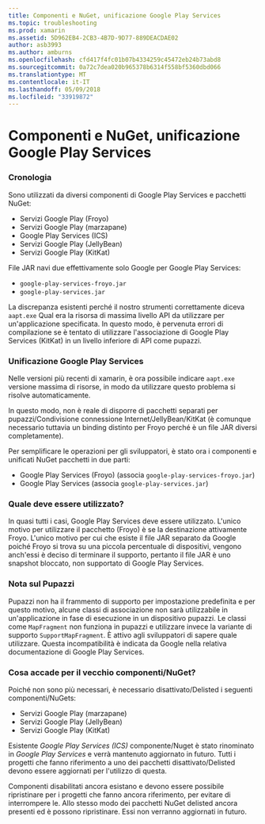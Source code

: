 ```yaml
---
title: Componenti e NuGet, unificazione Google Play Services
ms.topic: troubleshooting
ms.prod: xamarin
ms.assetid: 5D962EB4-2CB3-4B7D-9D77-889DEACDAE02
author: asb3993
ms.author: amburns
ms.openlocfilehash: cfd417f4fc01b07b4334259c45472eb24b73abd8
ms.sourcegitcommit: 0a72c7dea020b965378b6314f558bf5360dbd066
ms.translationtype: MT
ms.contentlocale: it-IT
ms.lasthandoff: 05/09/2018
ms.locfileid: "33919872"
---
```

# <a name="unifying-google-play-services-components-and-nuget"></a>Componenti e NuGet, unificazione Google Play Services

### <a name="history"></a>Cronologia

Sono utilizzati da diversi componenti di Google Play Services e pacchetti NuGet:

-   Servizi Google Play (Froyo)
-   Servizi Google Play (marzapane)
-   Google Play Services (ICS)
-   Servizi Google Play (JellyBean)
-   Servizi Google Play (KitKat)

File JAR navi due effettivamente solo Google per Google Play Services:

-   `google-play-services-froyo.jar`
-   `google-play-services.jar`

La discrepanza esistenti perché il nostro strumenti correttamente diceva `aapt.exe` Qual era la risorsa di massima livello API da utilizzare per un'applicazione specificata. In questo modo, è pervenuta errori di compilazione se è tentato di utilizzare l'associazione di Google Play Services (KitKat) in un livello inferiore di API come pupazzi.

### <a name="unifying-google-play-services"></a>Unificazione Google Play Services

Nelle versioni più recenti di xamarin, è ora possibile indicare `aapt.exe` versione massima di risorse, in modo da utilizzare questo problema si risolve automaticamente.

In questo modo, non è reale di disporre di pacchetti separati per pupazzi/Condivisione connessione Internet/JellyBean/KitKat (è comunque necessario tuttavia un binding distinto per Froyo perché è un file JAR diversi completamente).

Per semplificare le operazioni per gli sviluppatori, è stato ora i componenti e unificati NuGet pacchetti in due parti:

-   Google Play Services (Froyo) (associa `google-play-services-froyo.jar`)
-   Google Play Services (associa `google-play-services.jar`)

### <a name="which-one-should-be-used"></a>Quale deve essere utilizzato?

In quasi tutti i casi, Google Play Services deve essere utilizzato. L'unico motivo per utilizzare il pacchetto (Froyo) è se la destinazione attivamente Froyo. L'unico motivo per cui che esiste il file JAR separato da Google poiché Froyo si trova su una piccola percentuale di dispositivi, vengono anch'essi è deciso di terminare il supporto, pertanto il file JAR è uno snapshot bloccato, non supportato di Google Play Services.

### <a name="note-about-gingerbread"></a>Nota sul Pupazzi

Pupazzi non ha il frammento di supporto per impostazione predefinita e per questo motivo, alcune classi di associazione non sarà utilizzabile in un'applicazione in fase di esecuzione in un dispositivo pupazzi. Le classi come `MapFragment` non funziona in pupazzi e utilizzare invece la variante di supporto `SupportMapFragment`. È attivo agli sviluppatori di sapere quale utilizzare. Questa incompatibilità è indicata da Google nella relativa documentazione di Google Play Services.

### <a name="what-happens-to-the-old-componentsnugets"></a>Cosa accade per il vecchio componenti/NuGet?

Poiché non sono più necessari, è necessario disattivato/Delisted i seguenti componenti/NuGets:

-   Servizi Google Play (marzapane)
-   Servizi Google Play (JellyBean)
-   Servizi Google Play (KitKat)

Esistente _Google Play Services (ICS)_ componente/Nuget è stato rinominato in _Google Play Services_ e verrà mantenuto aggiornato in futuro. Tutti i progetti che fanno riferimento a uno dei pacchetti disattivato/Delisted devono essere aggiornati per l'utilizzo di questa.

Componenti disabilitati ancora esistano e devono essere possibile ripristinare per i progetti che fanno ancora riferimento, per evitare di interrompere le. Allo stesso modo dei pacchetti NuGet delisted ancora presenti ed è possono ripristinare. Essi non verranno aggiornati in futuro.
